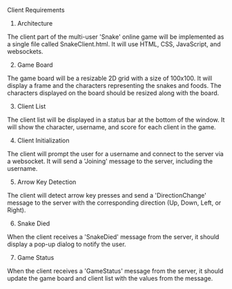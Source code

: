Client Requirements

1. Architecture

The client part of the multi-user 'Snake' online game will be implemented as a single file called SnakeClient.html. It will use HTML, CSS, JavaScript, and websockets.

2. Game Board

The game board will be a resizable 2D grid with a size of 100x100. It will display a frame and the characters representing the snakes and foods. The characters displayed on the board should be resized along with the board.

3. Client List

The client list will be displayed in a status bar at the bottom of the window. It will show the character, username, and score for each client in the game.

4. Client Initialization

The client will prompt the user for a username and connect to the server via a websocket. It will send a 'Joining' message to the server, including the username.

5. Arrow Key Detection

The client will detect arrow key presses and send a 'DirectionChange' message to the server with the corresponding direction (Up, Down, Left, or Right).

6. Snake Died

When the client receives a 'SnakeDied' message from the server, it should display a pop-up dialog to notify the user.

7. Game Status

When the client receives a 'GameStatus' message from the server, it should update the game board and client list with the values from the message.
